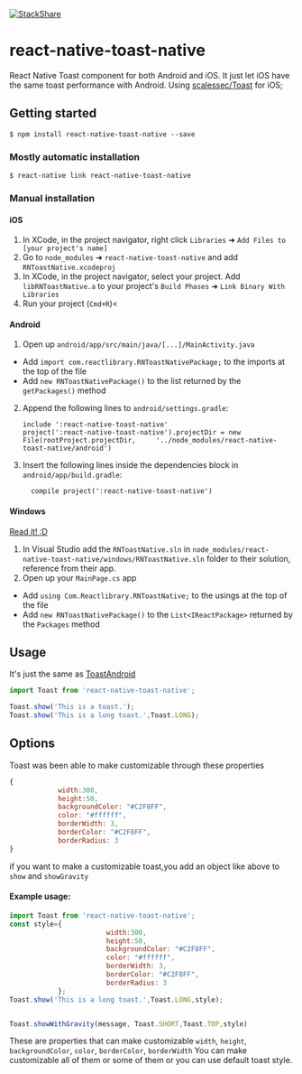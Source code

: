   [![StackShare](https://img.shields.io/badge/tech-stack-0690fa.svg?style=flat)](https://stackshare.io/onemolegames/onemolegames)

# react-native-toast-native
  React Native Toast component for both Android and iOS. It just let iOS have the same toast performance with Android. Using [scalessec/Toast](https://github.com/scalessec/Toast) for iOS;

## Getting started

`$ npm install react-native-toast-native --save`

### Mostly automatic installation

`$ react-native link react-native-toast-native`

### Manual installation


#### iOS

1. In XCode, in the project navigator, right click `Libraries` ➜ `Add Files to [your project's name]`
2. Go to `node_modules` ➜ `react-native-toast-native` and add `RNToastNative.xcodeproj`
3. In XCode, in the project navigator, select your project. Add `libRNToastNative.a` to your project's `Build Phases` ➜ `Link Binary With Libraries`
4. Run your project (`Cmd+R`)<

#### Android

1. Open up `android/app/src/main/java/[...]/MainActivity.java`
  - Add `import com.reactlibrary.RNToastNativePackage;` to the imports at the top of the file
  - Add `new RNToastNativePackage()` to the list returned by the `getPackages()` method
2. Append the following lines to `android/settings.gradle`:
  	```
  	include ':react-native-toast-native'
  	project(':react-native-toast-native').projectDir = new File(rootProject.projectDir, 	'../node_modules/react-native-toast-native/android')
  	```
3. Insert the following lines inside the dependencies block in `android/app/build.gradle`:
  	```
      compile project(':react-native-toast-native')
  	```

#### Windows
[Read it! :D](https://github.com/ReactWindows/react-native)

1. In Visual Studio add the `RNToastNative.sln` in `node_modules/react-native-toast-native/windows/RNToastNative.sln` folder to their solution, reference from their app.
2. Open up your `MainPage.cs` app
  - Add `using Com.Reactlibrary.RNToastNative;` to the usings at the top of the file
  - Add `new RNToastNativePackage()` to the `List<IReactPackage>` returned by the `Packages` method


  ## Usage
  
  It's just the same as [ToastAndroid](http://facebook.github.io/react-native/docs/toastandroid.html)
  
  ```javascript
  import Toast from 'react-native-toast-native';
  
  Toast.show('This is a toast.');
  Toast.show('This is a long toast.',Toast.LONG);
  ```
  ## Options
  
  Toast was been able to make customizable through these properties
  
  ```javascript
  {
              width:300,
              height:50,
              backgroundColor: "#C2F8FF",
              color: "#ffffff",
              borderWidth: 3,
              borderColor: "#C2F8FF",
              borderRadius: 3
  }
  
  ```
  if you want to make a customizable toast,you add an object like above to `show` and `showGravity`
  
  #### Example usage:
  
  ```javascript
  import Toast from 'react-native-toast-native';
  const style={
                          width:300,
                          height:50,
                          backgroundColor: "#C2F8FF",
                          color: "#ffffff",
                          borderWidth: 3,
                          borderColor: "#C2F8FF",
                          borderRadius: 3
              };
  Toast.show('This is a long toast.',Toast.LONG,style);
  
  
  Toast.showWithGravity(message, Toast.SHORT,Toast.TOP,style)
  ```
  These are properties that can make customizable
  `width`,
  `height`,
  `backgroundColor`,
  `color`,
  `borderColor`,
  `borderWidth` 
  You can make customizable all of them or some of them or you can use default toast style.